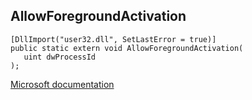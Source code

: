 ## AllowForegroundActivation

```
[DllImport("user32.dll", SetLastError = true)]
public static extern void AllowForegroundActivation(
   uint dwProcessId
);
```

[Microsoft documentation](https://docs.microsoft.com/en-us/windows/win32/api/winuser/nf-winuser-allowforegroundactivation)
